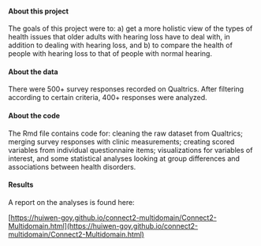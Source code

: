 #### About this project
 
The goals of this project were to: a) get a more holistic view of the types of health issues that older adults with hearing loss have to deal with, in addition to dealing with hearing loss, and b) to compare the health of people with hearing loss to that of people with normal hearing.
 
#### About the data
 
There were 500+ survey responses recorded on Qualtrics. After filtering according to certain criteria, 400+ responses were analyzed. 
 
#### About the code
 
The Rmd file contains code for: cleaning the raw dataset from Qualtrics; merging survey responses with clinic measurements; creating scored variables from individual questionnaire items; visualizations for variables of interest, and some statistical analyses looking at group differences and associations between health disorders.
 
#### Results

A report on the analyses is found here:
 
[https://huiwen-goy.github.io/connect2-multidomain/Connect2-Multidomain.html](https://huiwen-goy.github.io/connect2-multidomain/Connect2-Multidomain.html)
 
